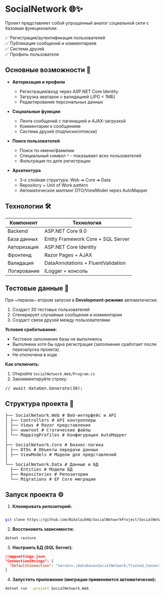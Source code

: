 # SocialNetwork 🌐✨


Проект представляет собой упрощенный аналог социальной сети с базовым функционалом:

✅ Регистрация/аутентификация пользователей  
✅ Публикация сообщений и комментариев  
✅ Система друзей  
✅ Профиль пользователя  


## Основные возможности 🚀

- **Авторизация и профили**  
  - Регистрация/вход через ASP.NET Core Identity
  - Загрузка аватарок с валидацией (JPG < 1МБ)
  - Редактирование персональных данных

- **Социальные функции**  
  - Лента сообщений с пагинацией и AJAX-загрузкой
  - Комментарии к сообщениям
  - Система друзей (подписки/отписки)
  
- **Поиск пользователей**  
  - Поиск по имени/фамилии
  - Специальный символ `*` - показывает всех пользователей
  - Фильтрация по дате регистрации

- **Архитектура**  
  - 3-х слойная структура: Web ➔ Core ➔ Data
  - Repository + Unit of Work pattern
  - Автоматическое маппинг DTO/ViewModel через AutoMapper

## Технологии 🛠️

| Компонент          | Технология                          |
|--------------------|-------------------------------------|
| Backend            | ASP.NET Core 9.0                    |
| База данных        | Entity Framework Core + SQL Server  |
| Авторизация        | ASP.NET Core Identity               |
| Фронтенд           | Razor Pages + AJAX                  |
| Валидация          | DataAnnotations + FluentValidation  |
| Логирование        | ILogger + консоль                   |


## Тестовые данные 🤖
При ~первом~ втором запуске в **Development-режиме** автоматически:
1. Создаст 30 тестовых пользователей
2. Сгенерирует случайные сообщения и комментарии
3. Создаст связи друзей между пользователями

**Условия срабатывания:**
- Тестовое заполнение базы не выполнялсь
- Выполнена хотя бы одна регистрация (заполнение сработает после перезапуска проекта).
- Не отключена в коде

**Как отключить:**
1. Откройте `SocialNetwork.Web/Program.cs`
2. Закомментируйте строку:
<pre>// await dataGen.Generate(30);</pre>


## Структура проекта 📂

<pre>
├── SocialNetwork.Web # Веб-интерфейс и API
│ ├── Controllers # API контроллеры
│ ├── Views # Razor представления
│ ├── wwwroot # Статические файлы
│ └── MappingProfiles # Конфигурация AutoMapper
│
├── SocialNetwork.Core # Бизнес-логика
│ ├── DTOs # Объекты передачи данных
│ ├── ViewModels # Модели для представлений
│
└── SocialNetwork.Data # Данные и БД
  ├── Entities # Модели БД
  ├── Repositories # Репозитории
  └── Migrations # EF Core миграции
</pre>

## Запуск проекта ⚙️

1. **Клонировать репозиторий:**

  ```bash

git clone https://github.com/Nikolai046/SocialNetworkProject/SocialNetwork.git

```

2. **Восстановить зависимости:**

  ```bash
dotnet restore
```
3. **Настроить БД (SQL Server):**

```json
//appsettings.json
"ConnectionStrings": {
  "DefaultConnection": "Server=.;Database=SocialNetwork;Trusted_Connection=True;TrustServerCertificate=True;"
}
```

4. **Запустить приложение (миграции применяются автоматически):**

```bash
dotnet run --project SocialNetwork.Web
```

